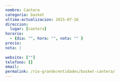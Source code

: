 ```yaml
---
nombre: Cantera
categoria: basket
ultima-actualizacion: 2015-07-16
direccion: 
  lugar: [cantera]
horario: 
  - {dia: "", hora: "", nota: "" }
precio: 
nota: | 
  
website: [""]
telefono: []
email: 
permalink: /rio-grande/entidades/basket-cantera/
---
```


